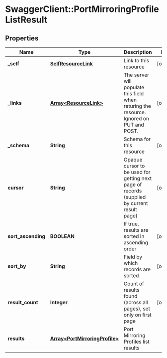 # SwaggerClient::PortMirroringProfileListResult

## Properties
Name | Type | Description | Notes
------------ | ------------- | ------------- | -------------
**_self** | [**SelfResourceLink**](SelfResourceLink.md) | Link to this resource | [optional] 
**_links** | [**Array&lt;ResourceLink&gt;**](ResourceLink.md) | The server will populate this field when returing the resource. Ignored on PUT and POST. | [optional] 
**_schema** | **String** | Schema for this resource | [optional] 
**cursor** | **String** | Opaque cursor to be used for getting next page of records (supplied by current result page) | [optional] 
**sort_ascending** | **BOOLEAN** | If true, results are sorted in ascending order | [optional] 
**sort_by** | **String** | Field by which records are sorted | [optional] 
**result_count** | **Integer** | Count of results found (across all pages), set only on first page | [optional] 
**results** | [**Array&lt;PortMirroringProfile&gt;**](PortMirroringProfile.md) | Port Mirroring Profiles list results | 


